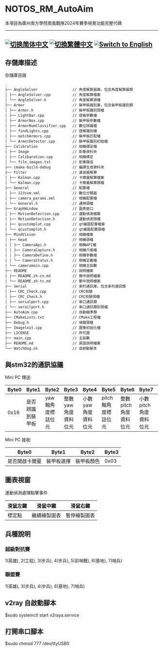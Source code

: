 # NOTOS_RM_AutoAim
本項目為廣州南方學院南風戰隊2024年賽季視覺功能完整代碼

---
[![切换简体中文](https://img.shields.io/badge/切换语言-简体中文-blue)](https://github.com/notos-robomaster/NOTOS_RM_AutoAim/blob/main/README/README.zh-cn.md)
[![切換繁體中文](https://img.shields.io/badge/切換語言-繁體中文-blue)](https://github.com/notos-robomaster/NOTOS_RM_AutoAim/blob/main/README/README.zh-tc.md)
[![Switch to English](https://img.shields.io/badge/Switch-English-blue)](https://github.com/notos-robomaster/NOTOS_RM_AutoAim/blob/main/README.md)
---

## 存儲庫描述
存儲庫目錄

    .
    ├── AngleSolver                // 角度解算器庫，包含角度解算器類
    │ ├── AngleSolver.cpp          // 角度解算檔案
    │ └── AngleSolver.h            // 角度解算頭檔
    ├── Armor                      // 裝甲板識別庫，包含裝甲板識別類
    │ ├── Armor.h                  // 裝甲板識別頭檔
    │ ├── LightBar.cpp             // 燈條參數檔
    │ ├── ArmorBox.cpp             // 裝甲板參數檔
    │ ├── ArmorNumClassifier.cpp   // 數位辨識檔
    │ ├── findLights.cpp           // 燈條識別檔
    │ ├── matchArmors.cpp          // 裝甲板匹配檔
    │ └── ArmorDetector.cpp        // 裝甲板識別初始檔
    ├── Calibration                // 相機標定檔
    │ ├── Image                    // 影像資料夾
    │ ├── Calibaration.cpp         // 相機標定
    │ └── file_images.txt          // 影像路徑
    ├── cmake-build-debug          // 編譯生成資料夾
    ├── Filter                     // 濾波器解算
    │ ├── Kalman.cpp               // 卡爾曼解算檔案
    │ └── Kalman.cpp               // 卡爾曼解算頭檔
    ├── General                    // 配置檔
    │ ├── 123svm.xml               // 數位分類器
    │ ├── camera_params.xml        // 相機配置檔
    │ └── General.h                // 通用頭檔
    ├── GraphWindow                // 圖表窗口
    │ ├── MotionDetection.cpp      // 運動偵測檔案
    │ ├── MotionDetection.h        // 運動偵測頭檔
    │ ├── qcustomplot.cpp          // qt繪圖配置檔案
    │ └── qcustomplot.h            // qt繪圖配置頭檔
    ├── MindVision                 // 相機檔案
    │ ├── head                     // 相機頭檔
    │ │ ├── CameraApi.h            // 相機API檔
    │ │ ├── CameraCapture.h        // 相機介面檔
    │ │ ├── CameraDefine.h         // 相機參數檔
    │ │ └── CameraStatus.h         // 相機定義檔
    │ └── cameramain.cpp           // 相機主函數
    ├── README                     // 說明檔案
    │ ├── README.zh-cn.md          // 簡中說明檔案
    │ └── README.zh-tc.md          // 繁中說明檔案
    ├── Serial                     // 串列通訊庫，包含串列通訊類
    │ ├── CRC_Check.cpp            // CRC校驗
    │ ├── CRC_Check.h              // CRC校驗頭檔
    │ ├── serialport.cpp           // 串口通訊類
    │ └── serailport.h             // 串口通訊類別頭檔
    ├── AutoAim.cpp                // 自動瞄準類
    ├── CMakeLists.txt             // CMake工程檔 
    ├── Debug.h                    // 偵錯頭檔
    ├── Imagelnit.cpp              // 圖像初始化檔
    ├── LICENSE                    // 許可證 
    ├── main.cpp                   // 主函數
    ├── README.md                  // 英語說明檔案
    └── WatchDog.sh                // 自啟動腳本

## 與stm32的通訊協議
Mini PC 傳送:

| Byte0 | Byte1    | Byte2 | Byte3       | Byte4       | Byte5         | Byte6         | Byte7         | Byte8 | Byte9 |
|-------|----------|----------------|-------------|-------------|---------------|---------------|---------------|------|-------|
| 0x16 | 是否辨識到裝甲板 | yaw軸角度標誌位元 | 整數yaw角度資料位元 | 小數yaw角度資料位元 | pitch軸角度標誌位元 | 整數pitch角度資料位元 | 小數pitch角度資料位元 | 自動發彈 | 0xFE  |

Mini PC 接收:

| Byte0 | Byte1 | Byte2 | Byte3 |
|------|-------|-------|---------|
| 是否開啟卡爾曼 | 裝甲板選擇 | 裝甲板顏色 | 0x03 |

## 圖表視窗
運動偵測處理點擊事件

| 滑鼠左鍵 | 滑鼠中鍵 | 滑鼠右鍵 |
|------|--------|--------|
| 標定點 | 繼續繪製圖表 | 暫停繪製圖表 |

## 兵種說明

### 超級對抗賽
1(英雄), 2(工程), 3(步兵), 4(步兵), 5(前哨戰), 6(基地), 7(哨兵)

### 聯盟賽
1(英雄), 3(步兵), 4(步兵), 6(基地), 7(哨兵)

## v2ray 自啟動腳本
$sudo systemctl start v2raya.service

## 打開串口腳本
$sudo chmod 777 /dev/ttyUSB0